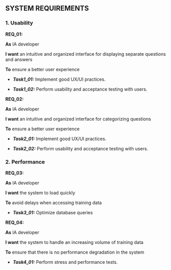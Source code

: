 ## SYSTEM REQUIREMENTS

### 1. Usability

**REQ_01:**

**As** IA developer

**I want** an intuitive and organized interface for displaying separate questions and answers

**To** ensure a better user experience

- **_Task1_01:_** Implement good UX/UI practices.
  
- **_Task1_02:_** Perform usability and acceptance testing with users.

**REQ_02:**

**As** IA developer

**I want** an intuitive and organized interface for categorizing questions

**To** ensure a better user experience

- **_Task2_01:_** Implement good UX/UI practices.
  
- **_Task2_02:_** Perform usability and acceptance testing with users.

### 2. Performance

**REQ_03:**

**As** IA developer

**I want** the system to load quickly

**To** avoid delays when accessing training data

- **_Task3_01:_** Optimize database queries

**REQ_04:**

**As** IA developer

**I want** the system to handle an increasing volume of training data

**To** ensure that there is no performance degradation in the system

- **_Task4_01:_** Perform stress and performance tests.

